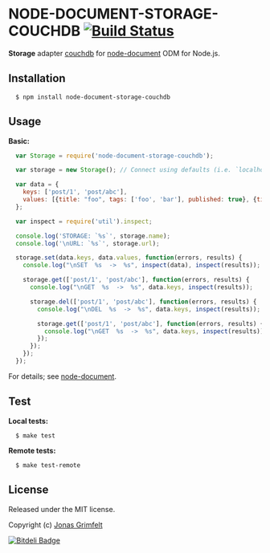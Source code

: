 # NODE-DOCUMENT-STORAGE-COUCHDB [![Build Status](https://secure.travis-ci.org/grimen/node-document-storage-couchdb.png)](http://travis-ci.org/grimen/node-document-storage-couchdb)

**Storage** adapter [couchdb](http://couchdb.apache.org) for [node-document](https://github.com/grimen/node-document) ODM for Node.js.


## Installation

```shell
  $ npm install node-document-storage-couchdb
```


## Usage

**Basic:**

```javascript
  var Storage = require('node-document-storage-couchdb');

  var storage = new Storage(); // Connect using defaults (i.e. `localhost`)

  var data = {
    keys: ['post/1', 'post/abc'],
    values: [{title: "foo", tags: ['foo', 'bar'], published: true}, {title: "bar", tags: ['baz'], published: false}]
  };

  var inspect = require('util').inspect;

  console.log('STORAGE: `%s`', storage.name);
  console.log('\nURL: `%s`', storage.url);

  storage.set(data.keys, data.values, function(errors, results) {
    console.log("\nSET  %s  ->  %s", inspect(data), inspect(results));

    storage.get(['post/1', 'post/abc'], function(errors, results) {
      console.log("\nGET  %s  ->  %s", data.keys, inspect(results));

      storage.del(['post/1', 'post/abc'], function(errors, results) {
        console.log("\nDEL  %s  ->  %s", data.keys, inspect(results));

        storage.get(['post/1', 'post/abc'], function(errors, results) {
          console.log("\nGET  %s  ->  %s", data.keys, inspect(results));
        });
      });
    });
  });
```

For details; see [node-document](https://github.com/grimen/node-document).


## Test

**Local tests:**

```shell
  $ make test
```

**Remote tests:**

```shell
  $ make test-remote
```


## License

Released under the MIT license.

Copyright (c) [Jonas Grimfelt](http://github.com/grimen)


[![Bitdeli Badge](https://d2weczhvl823v0.cloudfront.net/grimen/node-document-storage-couchdb/trend.png)](https://bitdeli.com/free "Bitdeli Badge")


